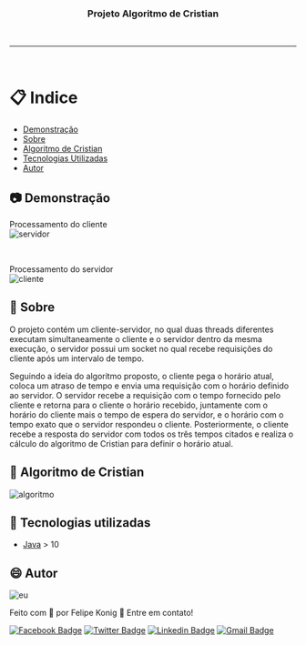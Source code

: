<h3 align="center">Projeto Algoritmo de Cristian</h3>

<br />

---
<br />

# :clipboard: Indice

- [Demonstração](#Demonstracao) 
- [Sobre](#Sobre)
- [Algoritmo de Cristian](#Algoritmo)
- [Tecnologias Utilizadas](#Tecnologias-utilizadas)
- [Autor](#Autor)

## :camera: <a name="Demonstracao">Demonstração</a> 

Processamento do cliente <br />
![servidor](https://user-images.githubusercontent.com/49540283/117504601-18536200-af59-11eb-828e-b146a44e4723.png)

<br />

Processamento do servidor <br />
![cliente](https://user-images.githubusercontent.com/49540283/117504593-15587180-af59-11eb-95b2-81800b07ee40.png)

## :pushpin: <a name="Sobre">Sobre</a>  

O projeto contém um cliente-servidor, no qual duas threads diferentes executam simultaneamente o cliente e o servidor dentro da mesma execução, o servidor possui um socket no qual recebe requisições do cliente após um intervalo de tempo. 

Seguindo a ideia do algoritmo proposto, o cliente pega o horário atual, coloca um atraso de tempo e envia uma requisição com o horário definido ao servidor. O servidor recebe a requisição com o tempo fornecido pelo cliente e retorna para o cliente o horário recebido, juntamente com o horário do cliente mais o tempo de espera do servidor, e o horário com o tempo exato que o servidor respondeu o cliente. Posteriormente, o cliente recebe a resposta do servidor com todos os três tempos citados e realiza o cálculo do algoritmo de Cristian para definir o horário atual.

## :scroll: <a name="Algoritmo">Algoritmo de Cristian</a>

![algoritmo](https://user-images.githubusercontent.com/49540283/117506026-4e91e100-af5b-11eb-905b-938e3246d326.jpg)

## :rocket: <a name="Tecnologias-utilizadas">Tecnologias utilizadas</a>  

- [Java](https://www.java.com/pt-BR/) > 10

## :smile: <a name="Autor">Autor</a>  

![eu](https://user-images.githubusercontent.com/49540283/117379724-7840fe80-aeae-11eb-87fb-54a79b44233d.jpg)
   
Feito com 💙 por Felipe Konig :wave: Entre em contato!

[![Facebook Badge](https://img.shields.io/badge/Facebook-Felipe%20Konig-blue)](https://www.facebook.com/felipe.konig.3/)
[![Twitter Badge](https://img.shields.io/badge/Twitter-Felipe%20Konig-blue)](https://twitter.com/FelipeKonig4) 
[![Linkedin Badge](https://img.shields.io/badge/LinkedIn-Felipe%20Konig-blue)](https://www.linkedin.com/in/felipe-konig-10bb8a190/) 
[![Gmail Badge](https://img.shields.io/badge/Gmail-lipekonig%40gmail.com-orange)](mailto:lipekonig@gmail.com)
